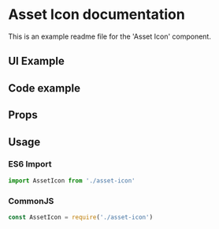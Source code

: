 # Asset Icon documentation

This is an example readme file for the 'Asset Icon' component.

## UI Example

<!-- STORY -->

## Code example

<!-- SOURCE -->

## Props

<!-- PROPS -->

## Usage

### ES6 Import
```js
import AssetIcon from './asset-icon'
```

### CommonJS

```js
const AssetIcon = require('./asset-icon')
